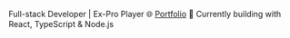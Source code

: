 Full-stack Developer | Ex-Pro Player
🌐 [Portfolio](https://samux.dev)
🔧 Currently building with React, TypeScript & Node.js

